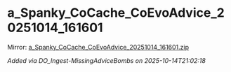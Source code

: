 # a_Spanky_CoCache_CoEvoAdvice_20251014_161601

Mirror: [a_Spanky_CoCache_CoEvoAdvice_20251014_161601.zip](./a_Spanky_CoCache_CoEvoAdvice_20251014_161601.zip)

_Added via DO_Ingest-MissingAdviceBombs on 2025-10-14T21:02:18_

